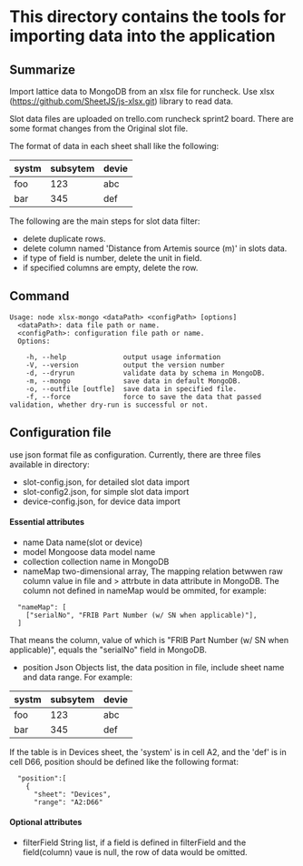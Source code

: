 # This directory contains the tools for importing data into the application
## Summarize
Import lattice data to MongoDB from an xlsx file for runcheck.  Use xlsx (https://github.com/SheetJS/js-xlsx.git) library to read data.

Slot data files are uploaded on trello.com runcheck sprint2 board. There are some format changes from the Original slot file.

The  format of data in each sheet shall like the following:

| systm         |subsytem          | devie         |
| ------------- | ---------------- | ------------- |
| foo           | 123              | abc           |
| bar           | 345              | def           |

The following are the main steps for slot data filter:
  - delete duplicate rows.
  - delete column named 'Distance from Artemis source (m)' in slots data.
  - if type of field is number, delete the unit in field.
  - if specified columns are empty, delete the row.

## Command
```
Usage: node xlsx-mongo <dataPath> <configPath> [options]
  <dataPath>: data file path or name.
  <configPath>: configuration file path or name.
  Options:

    -h, --help              output usage information
    -V, --version           output the version number
    -d, --dryrun            validate data by schema in MongoDB.
    -m, --mongo             save data in default MongoDB.
    -o, --outfile [outfle]  save data in specified file.
    -f, --force             force to save the data that passed validation, whether dry-run is successful or not.
```
## Configuration file
use json format file as configuration. Currently, there are three files available in directory:

*  slot-config.json, for detailed slot data import
*  slot-config2.json, for simple slot data import
*  device-config.json, for device data import

#### Essential attributes
* name
  Data name(slot or device)
* model
  Mongoose data model name
* collection
  collection name in MongoDB
* nameMap
  two-dimensional array, The mapping relation betwwen raw column value in file and > attrbute in data attribute in MongoDB. The column not defined in nameMap would be ommited, for example:
```
  "nameMap": [
    ["serialNo", "FRIB Part Number (w/ SN when applicable)"],
  ]
```
  That means the column, value of which is "FRIB Part Number (w/ SN when applicable)", equals the "serialNo" field in MongoDB.
* position
  Json Objects list, the data position in file, include sheet name and data range. For example:

| systm         |subsytem          | devie         |
| ------------- | ---------------- | ------------- |
| foo           | 123              | abc           |
| bar           | 345              | def           |

  If the table is in Devices sheet, the 'system' is in cell A2, and the 'def' is in cell D66, position should be defined like the following format:
```
  "position":[
    {
      "sheet": "Devices",
      "range": "A2:D66"
```
#### Optional  attributes
* filterField
  String list, if a field is defined in filterField and the field(column) vaue is null, the row of data would be omitted.